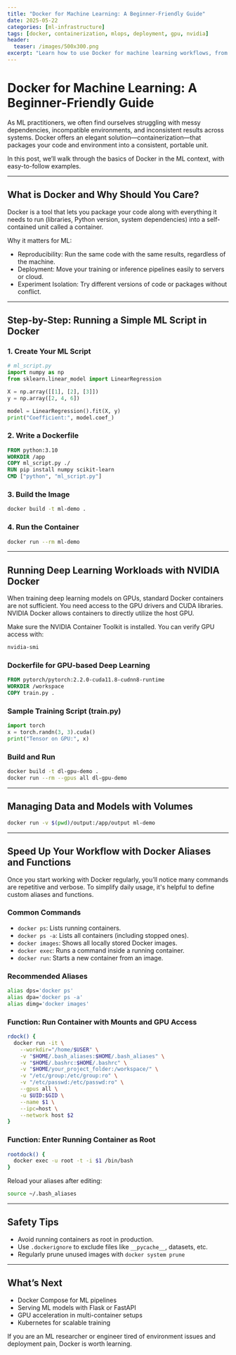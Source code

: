 ```yaml
---
title: "Docker for Machine Learning: A Beginner-Friendly Guide"
date: 2025-05-22
categories: [ml-infrastructure]
tags: [docker, containerization, mlops, deployment, gpu, nvidia]
header:
  teaser: /images/500x300.png
excerpt: "Learn how to use Docker for machine learning workflows, from basic containerization to GPU-accelerated deep learning training."
---
```


# Docker for Machine Learning: A Beginner-Friendly Guide

As ML practitioners, we often find ourselves struggling with messy dependencies, incompatible environments, and inconsistent results across systems. Docker offers an elegant solution—containerization—that packages your code and environment into a consistent, portable unit.

In this post, we’ll walk through the basics of Docker in the ML context, with easy-to-follow examples.

---

## What is Docker and Why Should You Care?

Docker is a tool that lets you package your code along with everything it needs to run (libraries, Python version, system dependencies) into a self-contained unit called a container.

Why it matters for ML:

- Reproducibility: Run the same code with the same results, regardless of the machine.
- Deployment: Move your training or inference pipelines easily to servers or cloud.
- Experiment Isolation: Try different versions of code or packages without conflict.

---

## Step-by-Step: Running a Simple ML Script in Docker

### 1. Create Your ML Script

```python
# ml_script.py
import numpy as np
from sklearn.linear_model import LinearRegression

X = np.array([[1], [2], [3]])
y = np.array([2, 4, 6])

model = LinearRegression().fit(X, y)
print("Coefficient:", model.coef_)
```

### 2. Write a Dockerfile

```Dockerfile
FROM python:3.10
WORKDIR /app
COPY ml_script.py ./
RUN pip install numpy scikit-learn
CMD ["python", "ml_script.py"]
```

### 3. Build the Image

```bash
docker build -t ml-demo .
```

### 4. Run the Container

```bash
docker run --rm ml-demo
```

---

## Running Deep Learning Workloads with NVIDIA Docker

When training deep learning models on GPUs, standard Docker containers are not sufficient. You need access to the GPU drivers and CUDA libraries. NVIDIA Docker allows containers to directly utilize the host GPU.

Make sure the NVIDIA Container Toolkit is installed. You can verify GPU access with:

```bash
nvidia-smi
```

### Dockerfile for GPU-based Deep Learning

```Dockerfile
FROM pytorch/pytorch:2.2.0-cuda11.8-cudnn8-runtime
WORKDIR /workspace
COPY train.py .
```

### Sample Training Script (train.py)

```python
import torch
x = torch.randn(3, 3).cuda()
print("Tensor on GPU:", x)
```

### Build and Run

```bash
docker build -t dl-gpu-demo .
docker run --rm --gpus all dl-gpu-demo
```

---

## Managing Data and Models with Volumes

```bash
docker run -v $(pwd)/output:/app/output ml-demo
```

---

## Speed Up Your Workflow with Docker Aliases and Functions

Once you start working with Docker regularly, you’ll notice many commands are repetitive and verbose. To simplify daily usage, it's helpful to define custom aliases and functions.

### Common Commands

- `docker ps`: Lists running containers.
- `docker ps -a`: Lists all containers (including stopped ones).
- `docker images`: Shows all locally stored Docker images.
- `docker exec`: Runs a command inside a running container.
- `docker run`: Starts a new container from an image.

### Recommended Aliases

```bash
alias dps='docker ps'
alias dpa='docker ps -a'
alias dimg='docker images'
```

### Function: Run Container with Mounts and GPU Access

```bash
rdock() {
  docker run -it \
    --workdir="/home/$USER" \
    -v "$HOME/.bash_aliases:$HOME/.bash_aliases" \
    -v "$HOME/.bashrc:$HOME/.bashrc" \
    -v "$HOME/your_project_folder:/workspace/" \
    -v "/etc/group:/etc/group:ro" \
    -v "/etc/passwd:/etc/passwd:ro" \
    --gpus all \
    -u $UID:$GID \
    --name $1 \
    --ipc=host \
    --network host $2
}
```

### Function: Enter Running Container as Root

```bash
rootdock() {
  docker exec -u root -t -i $1 /bin/bash
}
```

Reload your aliases after editing:

```bash
source ~/.bash_aliases
```

---

## Safety Tips

- Avoid running containers as root in production.
- Use `.dockerignore` to exclude files like `__pycache__`, datasets, etc.
- Regularly prune unused images with `docker system prune`

---

## What’s Next

- Docker Compose for ML pipelines
- Serving ML models with Flask or FastAPI
- GPU acceleration in multi-container setups
- Kubernetes for scalable training

If you are an ML researcher or engineer tired of environment issues and deployment pain, Docker is worth learning.
